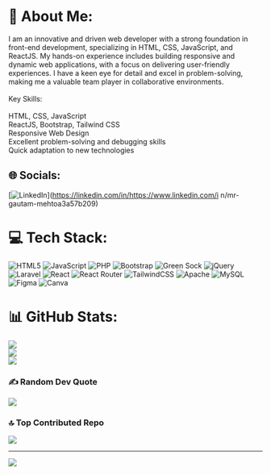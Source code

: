 # 💫 About Me:
I am an innovative and driven web developer with a strong foundation in front-end development, specializing in HTML, CSS, JavaScript, and ReactJS. My hands-on experience includes building responsive and dynamic web applications, with a focus on delivering user-friendly experiences. I have a keen eye for detail and excel in problem-solving, making me a valuable team player in collaborative environments.<br><br>Key Skills:<br><br>HTML, CSS, JavaScript<br>ReactJS, Bootstrap, Tailwind CSS<br>Responsive Web Design<br>Excellent problem-solving and debugging skills<br>Quick adaptation to new technologies


## 🌐 Socials:
[![LinkedIn](https://img.shields.io/badge/LinkedIn-%230077B5.svg?logo=linkedin&logoColor=white)](https://linkedin.com/in/https://www.linkedin.com/i  n/mr-gautam-mehtoa3a57b209) 

# 💻 Tech Stack:
![HTML5](https://img.shields.io/badge/html5-%23E34F26.svg?style=for-the-badge&logo=html5&logoColor=white) ![JavaScript](https://img.shields.io/badge/javascript-%23323330.svg?style=for-the-badge&logo=javascript&logoColor=%23F7DF1E) ![PHP](https://img.shields.io/badge/php-%23777BB4.svg?style=for-the-badge&logo=php&logoColor=white) ![Bootstrap](https://img.shields.io/badge/bootstrap-%238511FA.svg?style=for-the-badge&logo=bootstrap&logoColor=white) ![Green Sock](https://img.shields.io/badge/green%20sock-88CE02?style=for-the-badge&logo=greensock&logoColor=white) ![jQuery](https://img.shields.io/badge/jquery-%230769AD.svg?style=for-the-badge&logo=jquery&logoColor=white) ![Laravel](https://img.shields.io/badge/laravel-%23FF2D20.svg?style=for-the-badge&logo=laravel&logoColor=white) ![React](https://img.shields.io/badge/react-%2320232a.svg?style=for-the-badge&logo=react&logoColor=%2361DAFB) ![React Router](https://img.shields.io/badge/React_Router-CA4245?style=for-the-badge&logo=react-router&logoColor=white) ![TailwindCSS](https://img.shields.io/badge/tailwindcss-%2338B2AC.svg?style=for-the-badge&logo=tailwind-css&logoColor=white) ![Apache](https://img.shields.io/badge/apache-%23D42029.svg?style=for-the-badge&logo=apache&logoColor=white) ![MySQL](https://img.shields.io/badge/mysql-4479A1.svg?style=for-the-badge&logo=mysql&logoColor=white) ![Figma](https://img.shields.io/badge/figma-%23F24E1E.svg?style=for-the-badge&logo=figma&logoColor=white) ![Canva](https://img.shields.io/badge/Canva-%2300C4CC.svg?style=for-the-badge&logo=Canva&logoColor=white)
# 📊 GitHub Stats:
![](https://github-readme-stats.vercel.app/api?username=GautamMehto\&theme=dark&hide_border=false&include_all_commits=false&count_private=false)<br/>
![](https://github-readme-streak-stats.herokuapp.com/?user=GautamMehto\&theme=dark&hide_border=false)<br/>
![](https://github-readme-stats.vercel.app/api/top-langs/?username=GautamMehto\&theme=dark&hide_border=false&include_all_commits=false&count_private=false&layout=compact)


### ✍️ Random Dev Quote
![](https://quotes-github-readme.vercel.app/api?type=horizontal&theme=dark)

### 🔝 Top Contributed Repo
![](https://github-contributor-stats.vercel.app/api?username=GautamMehto\&limit=5&theme=dark&combine_all_yearly_contributions=true)

---
[![](https://visitcount.itsvg.in/api?id=GautamMehto\&icon=2&color=12)](https://visitcount.itsvg.in)

<!-- Proudly created with GPRM ( https://gprm.itsvg.in ) -->
